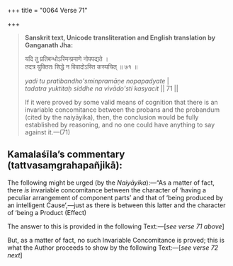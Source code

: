 +++
title = "0064 Verse 71"

+++
> **Sanskrit text, Unicode transliteration and English translation by Ganganath Jha:** 
>
> यदि तु प्रतिबन्धोऽस्मिन्प्रमाणे नोपपद्यते ।  
> तदत्र युक्तितः सिद्धे न विवादोऽस्ति कस्यचित् ॥ ७१ ॥ 
>
> *yadi tu pratibandho'sminpramāṇe nopapadyate* \|  
> *tadatra yuktitaḥ siddhe na vivādo'sti kasyacit* \|\| 71 \|\| 
>
> If it were proved by some valid means of cognition that there is an invariable concomitance between the probans and the probandum (cited by the naiyāyika), then, the conclusion would be fully established by reasoning, and no one could have anything to say against it.—(71)



## Kamalaśīla’s commentary (tattvasaṃgrahapañjikā):

The following might be urged (by the *Naiyāyika*):—“As a matter of fact, there *is* invariable concomitance between the character of ‘having a peculiar arrangement of component parts’ and that of ‘being produced by an intelligent Cause’,—just as there is between this latter and the character of ‘being a Product (Effect)

The answer to this is provided in the following Text:—[*see verse 71 above*]

But, as a matter of fact, no such Invariable Concomitance is proved; this is what the Author proceeds to show by the following Text:—[*see verse 72 next*]



